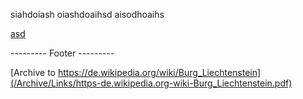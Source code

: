 siahdoiash oiashdoaihsd aisodhoaihs

[asd](https://de.wikipedia.org/wiki/Burg_Liechtenstein)


--------- Footer ---------

[Archive to https://de.wikipedia.org/wiki/Burg_Liechtenstein](/Archive/Links/https-de.wikipedia.org-wiki-Burg_Liechtenstein.pdf)